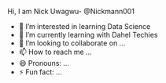 Hi, I am Nick Uwagwu- @Nickmann001
- 👀 I’m interested in learning Data Science
- 🌱 I’m currently learning with Dahel Techies
- 💞️ I’m looking to collaborate on ...
- 📫 How to reach me ...
- 😄 Pronouns: ...
- ⚡ Fun fact: ...

<!---
Nickmann001/Nickmann001 is a ✨ special ✨ repository because its `README.md` (this file) appears on your GitHub profile.
You can click the Preview link to take a look at your changes.
--->
